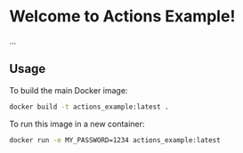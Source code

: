 # Welcome to Actions Example!

...

## Usage

To build the main Docker image:

```bash
docker build -t actions_example:latest .
```

To run this image in a new container:

```bash
docker run -e MY_PASSWORD=1234 actions_example:latest
```
